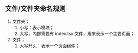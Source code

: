 ## 文件/文件夹命名规则

1. 文件夹；
   1. 小写：表示模块；
   2. 大写，内部需要有 index.tsx 文件，用来表示一个主要页面；
2. 文件；
   1. 大写开头：表示一个页面组件；
